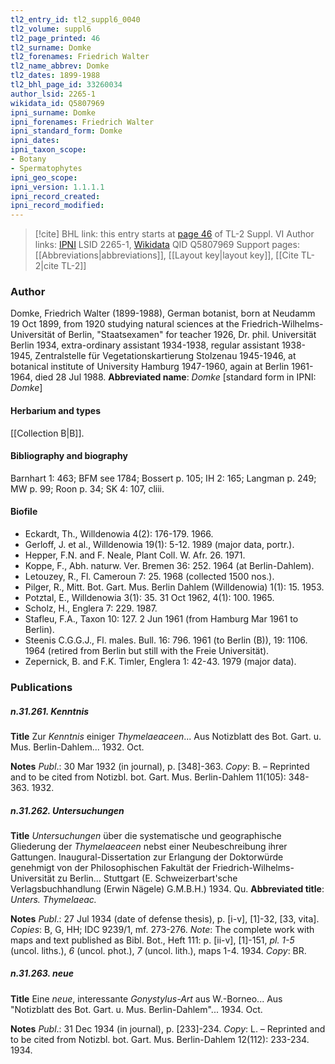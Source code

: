 ```yaml
---
tl2_entry_id: tl2_suppl6_0040
tl2_volume: suppl6
tl2_page_printed: 46
tl2_surname: Domke
tl2_forenames: Friedrich Walter
tl2_name_abbrev: Domke
tl2_dates: 1899-1988
tl2_bhl_page_id: 33260034
author_lsid: 2265-1
wikidata_id: Q5807969
ipni_surname: Domke
ipni_forenames: Friedrich Walter
ipni_standard_form: Domke
ipni_dates: 
ipni_taxon_scope: 
- Botany
- Spermatophytes
ipni_geo_scope: 
ipni_version: 1.1.1.1
ipni_record_created: 
ipni_record_modified:
---
```


> [!cite] BHL link: this entry starts at [page 46](https://www.biodiversitylibrary.org/page/33260034) of TL-2 Suppl. VI
> Author links: [IPNI](https://www.ipni.org/a/2265-1) LSID 2265-1, [Wikidata](https://www.wikidata.org/wiki/Q5807969) QID Q5807969
> Support pages: [[Abbreviations|abbreviations]], [[Layout key|layout key]], [[Cite TL-2|cite TL-2]]

### Author

Domke, Friedrich Walter (1899-1988), German botanist, born at Neudamm 19 Oct 1899, from 1920 studying natural sciences at the Friedrich-Wilhelms-Universität of Berlin, "Staatsexamen" for teacher 1926, Dr. phil. Universität Berlin 1934, extra-ordinary assistant 1934-1938, regular assistant 1938-1945, Zentralstelle für Vegetationskartierung Stolzenau 1945-1946, at botanical institute of University Hamburg 1947-1960, again at Berlin 1961-1964, died 28 Jul 1988. 
**Abbreviated name**: *Domke* \[standard form in IPNI: *Domke*\]

#### Herbarium and types

[[Collection B|B]].

#### Bibliography and biography

Barnhart 1: 463; BFM see 1784; Bossert p. 105; IH 2: 165; Langman p. 249; MW p. 99; Roon p. 34; SK 4: 107, cliii.

#### Biofile

- Eckardt, Th., Willdenowia 4(2): 176-179. 1966.
- Gerloff, J. et al., Willdenowia 19(1): 5-12. 1989 (major data, portr.).
- Hepper, F.N. and F. Neale, Plant Coll. W. Afr. 26. 1971.
- Koppe, F., Abh. naturw. Ver. Bremen 36: 252. 1964 (at Berlin-Dahlem).
- Letouzey, R., Fl. Cameroun 7: 25. 1968 (collected 1500 nos.).
- Pilger, R., Mitt. Bot. Gart. Mus. Berlin Dahlem (Willdenowia) 1(1): 15. 1953.
- Potztal, E., Willdenowia 3(1): 35. 31 Oct 1962, 4(1): 100. 1965.
- Scholz, H., Englera 7: 229. 1987.
- Stafleu, F.A., Taxon 10: 127. 2 Jun 1961 (from Hamburg Mar 1961 to Berlin).
- Steenis C.G.G.J., Fl. males. Bull. 16: 796. 1961 (to Berlin (B)), 19: 1106. 1964 (retired from Berlin but still with the Freie Universität).
- Zepernick, B. and F.K. Timler, Englera 1: 42-43. 1979 (major data).

### Publications

##### n.31.261. Kenntnis

**Title**
Zur *Kenntnis* einiger *Thymelaeaceen*... Aus Notizblatt des Bot. Gart. u. Mus. Berlin-Dahlem... 1932. Oct.

**Notes**
*Publ*.: 30 Mar 1932 (in journal), p. \[348\]-363. *Copy*: B. – Reprinted and to be cited from Notizbl. bot. Gart. Mus. Berlin-Dahlem 11(105): 348-363. 1932.

##### n.31.262. Untersuchungen

**Title**
*Untersuchungen* über die systematische und geographische Gliederung der *Thymelaeaceen* nebst einer Neubeschreibung ihrer Gattungen. Inaugural-Dissertation zur Erlangung der Doktorwürde genehmigt von der Philosophischen Fakultät der Friedrich-Wilhelms-Universität zu Berlin... Stuttgart (E. Schweizerbart'sche Verlagsbuchhandlung (Erwin Nägele) G.M.B.H.) 1934. Qu.
**Abbreviated title**: *Unters. Thymelaeac.*

**Notes**
*Publ*.: 27 Jul 1934 (date of defense thesis), p. \[i-v\], \[1\]-32, \[33, vita\]. *Copies*: B, G, HH; IDC 9239/1, mf. 273-276.
*Note*: The complete work with maps and text published as Bibl. Bot., Heft 111: p. \[ii-v\], \[1\]-151, *pl. 1-5* (uncol. liths.), *6* (uncol. phot.), *7* (uncol. lith.), maps 1-4. 1934. *Copy*: BR.

##### n.31.263. neue

**Title**
Eine *neue*, interessante *Gonystylus-Art* aus W.-Borneo... Aus "Notizblatt des Bot. Gart. u. Mus. Berlin-Dahlem"... 1934. Oct.

**Notes**
*Publ*.: 31 Dec 1934 (in journal), p. \[233\]-234. *Copy*: L. – Reprinted and to be cited from Notizbl. bot. Gart. Mus. Berlin-Dahlem 12(112): 233-234. 1934.

